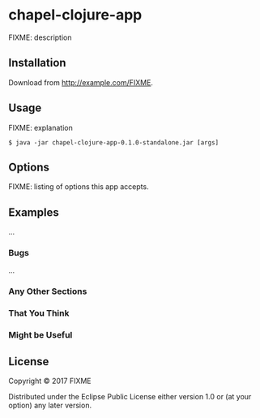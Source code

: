 # chapel-clojure-app

FIXME: description

## Installation

Download from http://example.com/FIXME.

## Usage

FIXME: explanation

    $ java -jar chapel-clojure-app-0.1.0-standalone.jar [args]

## Options

FIXME: listing of options this app accepts.

## Examples

...

### Bugs

...

### Any Other Sections
### That You Think
### Might be Useful

## License

Copyright © 2017 FIXME

Distributed under the Eclipse Public License either version 1.0 or (at
your option) any later version.
